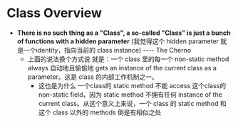 # Class Overview

* **There is no such thing as a "Class", a so-called "Class" is just a bunch of functions with a hidden parameter** (我觉得这个 hidden parameter 就是一个identity，指向当前的 class instance) ---- The Cherno
  * 上面的说法换个方式说 就是：一个 class 里的每一个 non-static method always 自动地且偷偷地 gets an instance of the current class as a parameter。这是 class 的内部工作机制之一。
    * 这也是为什么 一个class的 static method 不能 access 这个class的 non-static field，因为 static method 不拥有任何 instance of the current class。从这个意义上来说，一个 class 的 static method 和 这个 class 以外的 methods 倒是有相似之处
    
    
    
    
